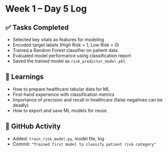 # Week 1 – Day 5 Log

## ✅ Tasks Completed
- Selected key vitals as features for modeling
- Encoded target labels (High Risk = 1, Low Risk = 0)
- Trained a Random Forest classifier on patient data
- Evaluated model performance using classification report
- Saved the trained model as `risk_predictor_model.pkl`

## 🧠 Learnings
- How to prepare healthcare tabular data for ML
- First-hand experience with classification metrics
- Importance of precision and recall in healthcare (false negatives can be deadly)
- How to export and save ML models for reuse

## 📅 GitHub Activity
- Added: `train_risk_model.py`, model file, log
- Commit: `"Trained first model to classify patient risk category"`

